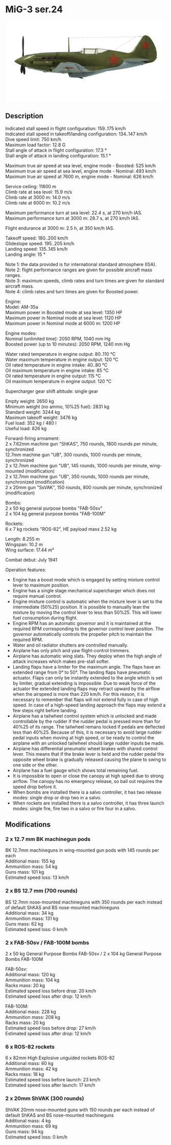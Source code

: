 # MiG-3 ser.24  
  
![mig3s24](../images/mig3s24.png)  
  
## Description  
  
Indicated stall speed in flight configuration: 159..175 km/h  
Indicated stall speed in takeoff/landing configuration: 134..147 km/h  
Dive speed limit: 750 km/h  
Maximum load factor: 12.8 G  
Stall angle of attack in flight configuration: 17.3 °  
Stall angle of attack in landing configuration: 15.1 °  
  
Maximum true air speed at sea level, engine mode - Boosted: 525 km/h  
Maximum true air speed at sea level, engine mode - Nominal: 493 km/h  
Maximum true air speed at 7600 m, engine mode - Nominal: 626 km/h  
  
Service ceiling: 11800 m  
Climb rate at sea level: 15.9 m/s  
Climb rate at 3000 m: 14.0 m/s  
Climb rate at 6000 m: 10.2 m/s  
  
Maximum performance turn at sea level: 22.4 s, at 270 km/h IAS.  
Maximum performance turn at 3000 m: 28.7 s, at 270 km/h IAS.  
  
Flight endurance at 3000 m: 2.5 h, at 350 km/h IAS.  
  
Takeoff speed: 180..200 km/h  
Glideslope speed: 195..205 km/h  
Landing speed: 135..145 km/h  
Landing angle: 15 °  
  
Note 1: the data provided is for international standard atmosphere (ISA).  
Note 2: flight performance ranges are given for possible aircraft mass ranges.  
Note 3: maximum speeds, climb rates and turn times are given for standard aircraft mass.  
Note 4: climb rates and turn times are given for Boosted power.  
  
Engine:  
Model: AM-35a  
Maximum power in Boosted mode at sea level: 1350 HP  
Maximum power in Nominal mode at sea level: 1120 HP  
Maximum power in Nominal mode at 6000 m: 1200 HP  
  
Engine modes:  
Nominal (unlimited time): 2050 RPM, 1040 mm Hg  
Boosted power (up to 10 minutes): 2050 RPM, 1240 mm Hg  
  
Water rated temperature in engine output: 80..110 °C  
Water maximum temperature in engine output: 120 °C  
Oil rated temperature in engine intake: 40..80 °C  
Oil maximum temperature in engine intake: 85 °C  
Oil rated temperature in engine output: 115 °C  
Oil maximum temperature in engine output: 120 °C  
  
Supercharger gear shift altitude: single gear  
  
Empty weight: 2650 kg  
Minimum weight (no ammo, 10%25 fuel): 2831 kg  
Standard weight: 3244 kg  
Maximum takeoff weight: 3476 kg  
Fuel load: 352 kg / 480 l  
Useful load: 826 kg  
  
Forward-firing armament:  
2 x 7.62mm machine gun "ShKAS", 750 rounds, 1800 rounds per minute, synchronized  
12.7mm machine gun "UB", 300 rounds, 1000 rounds per minute, synchronized  
2 x 12.7mm machine gun "UB", 145 rounds, 1000 rounds per minute, wing-mounted (modification)  
2 x 12.7mm machine gun "UB", 350 rounds, 1000 rounds per minute, synchronized (modification)  
2 x 20mm gun "SsVAK", 150 rounds, 800 rounds per minute, synchronized (modification)  
  
Bombs:  
2 x 50 kg general purpose bombs "FAB-50sv"  
2 x 104 kg general purpose bombs "FAB-100M"  
  
Rockets:  
6 x 7 kg rockets "ROS-82", HE payload mass 2.52 kg  
  
Length: 8.255 m  
Wingspan: 10.2 m  
Wing surface: 17.44 m²  
  
Combat debut: July 1941  
  
Operation features:  
- Engine has a boost mode which is engaged by setting mixture control lever to maximum position.  
- Engine has a single stage mechanical supercharger which does not require manual control.  
- Engine mixture control is automatic when the mixture lever is set to the intermediate (50%25) position. It is possible to manually lean the mixture by moving the control lever to less than 50%25. This will lower fuel consumption during flight.  
- Engine RPM has an automatic governor and it is maintained at the required RPM corresponding to the governor control lever position. The governor automatically controls the propeller pitch to maintain the required RPM.  
- Water and oil radiator shutters are controlled manually.  
- Airplane has only pitch and yaw flight-control trimmers.  
- Airplane has automatic wing slats. They deploy when the high angle of attack increases which makes pre-stall softer.  
- Landing flaps have a limiter for the maximum angle. The flaps have an extended range from 0° to 50°. The landing flaps have pneumatic actuator. Flaps can only be instantly extended to the angle which is set by limiter, gradual extending is impossible. Due to weak force of the actuator the extended landing flaps may retract upward by the airflow when the airspeed is more than 220 km/h. For this reason, it is necessary to remember that flaps will not extend fully in case of high speed. In case of a high-speed landing approach the flaps may extend a few steps right before landing.  
- Airplane has a tailwheel control system which is unlocked and made controllable by the rudder if the rudder pedal is pressed more than for 40%25 of its range. The tailwheel remans locked if pedals are deflected less than 40%25. Because of this, it is necessary to avoid large rudder pedal inputs when moving at high speed, or be ready to control the airplane with an unlocked tailwheel should large rudder inputs be made.  
- Airplane has differential pneumatic wheel brakes with shared control lever. This means that if the brake lever is held and the rudder pedal the opposite wheel brake is gradually released causing the plane to swing to one side or the other.  
- Airplane has a fuel gauge which shows total remaining fuel.  
- It is impossible to open or close the canopy at high speed due to strong airflow. The canopy has no emergency release, so bail out requires the speed drop before it.  
- When bombs are installed there is a salvo controller, it has two release modes: single drop or drop two in a salvo.  
- When rockets are installed there is a salvo controller, it has three launch modes: single fire, fire two in a salvo or fire four in a salvo.  
  
## Modifications  
  
  
### 2 x 12.7 mm BK machinegun pods  
  
BK 12.7mm machineguns in wing-mounted gun pods with 145 rounds per each  
Additional mass: 155 kg  
Ammunition mass: 54 kg  
Guns mass: 101 kg  
Estimated speed loss: 13 km/h  
  
### 2 x BS 12.7 mm (700 rounds)  
  
BS 12.7mm nose-mounted machineguns with 350 rounds per each instead of default ShKAS and BS nose-mounted machineguns  
Additional mass: 34 kg  
Ammunition mass: 131 kg  
Guns mass: 62 kg  
Estimated speed loss: 0 km/h  
  
### 2 x FAB-50sv / FAB-100M bombs  
  
2 x 50 kg General Purpose Bombs FAB-50sv / 2 x 104 kg General Purpose Bombs FAB-100M  
  
FAB-50sv:  
Additional mass: 120 kg  
Ammunition mass: 104 kg  
Racks mass: 20 kg  
Estimated speed loss before drop: 20 km/h  
Estimated speed loss after drop: 12 km/h  
  
FAB-100M:  
Additional mass: 228 kg  
Ammunition mass: 208 kg  
Racks mass: 20 kg  
Estimated speed loss before drop: 27 km/h  
Estimated speed loss after drop: 12 km/h  ﻿
  
### 6 x ROS-82 rockets  
  
6 x 82mm High Explosive unguided rockets ROS-82  
Additional mass: 60 kg  
Ammunition mass: 42 kg  
Racks mass: 18 kg  
Estimated speed loss before launch: 23 km/h  
Estimated speed loss after launch: 17 km/h  
  
### 2 x 20mm ShVAK (300 rounds)  
  
ShVAK 20mm nose-mounted guns with 150 rounds per each instead of default ShKAS and BS nose-mounted machineguns  
Additional mass: 4 kg  
Ammunition mass: 69 kg  
Guns mass: 94 kg  
Estimated speed loss: 0 km/h  